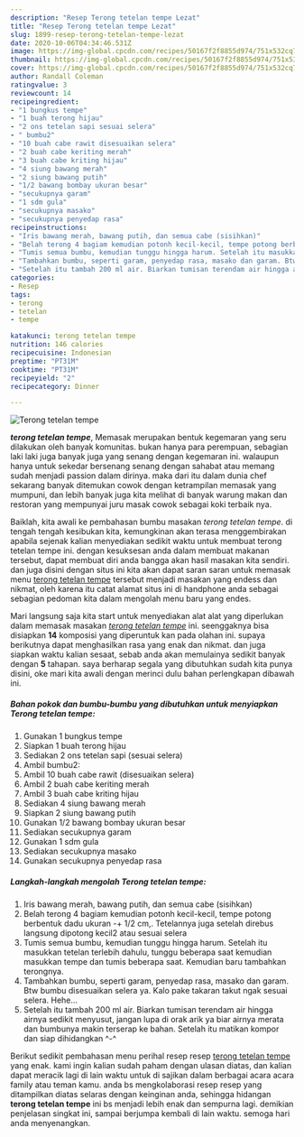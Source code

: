 ```yaml
---
description: "Resep Terong tetelan tempe Lezat"
title: "Resep Terong tetelan tempe Lezat"
slug: 1899-resep-terong-tetelan-tempe-lezat
date: 2020-10-06T04:34:46.531Z
image: https://img-global.cpcdn.com/recipes/50167f2f8855d974/751x532cq70/terong-tetelan-tempe-foto-resep-utama.jpg
thumbnail: https://img-global.cpcdn.com/recipes/50167f2f8855d974/751x532cq70/terong-tetelan-tempe-foto-resep-utama.jpg
cover: https://img-global.cpcdn.com/recipes/50167f2f8855d974/751x532cq70/terong-tetelan-tempe-foto-resep-utama.jpg
author: Randall Coleman
ratingvalue: 3
reviewcount: 14
recipeingredient:
- "1 bungkus tempe"
- "1 buah terong hijau"
- "2 ons tetelan sapi sesuai selera"
- " bumbu2"
- "10 buah cabe rawit disesuaikan selera"
- "2 buah cabe keriting merah"
- "3 buah cabe kriting hijau"
- "4 siung bawang merah"
- "2 siung bawang putih"
- "1/2 bawang bombay ukuran besar"
- "secukupnya garam"
- "1 sdm gula"
- "secukupnya masako"
- "secukupnya penyedap rasa"
recipeinstructions:
- "Iris bawang merah, bawang putih, dan semua cabe (sisihkan)"
- "Belah terong 4 bagiam kemudian potonh kecil-kecil, tempe potong berbentuk dadu ukuran -+ 1/2 cm,. Tetelannya juga setelah direbus langsung dipotong kecil2 atau sesuai selera"
- "Tumis semua bumbu, kemudian tunggu hingga harum. Setelah itu masukkan tetelan terlebih dahulu, tunggu beberapa saat kemudian masukkan tempe dan tumis beberapa saat. Kemudian baru tambahkan terongnya."
- "Tambahkan bumbu, seperti garam, penyedap rasa, masako dan garam. Btw bumbu disesuaikan selera ya. Kalo pake takaran takut ngak sesuai selera. Hehe..."
- "Setelah itu tambah 200 ml air. Biarkan tumisan terendam air hingga airnya sedikit menyusut, jangan lupa di orak arik ya biar airnya merata dan bumbunya makin terserap ke bahan. Setelah itu matikan kompor dan siap dihidangkan ^-^"
categories:
- Resep
tags:
- terong
- tetelan
- tempe

katakunci: terong tetelan tempe 
nutrition: 146 calories
recipecuisine: Indonesian
preptime: "PT31M"
cooktime: "PT31M"
recipeyield: "2"
recipecategory: Dinner

---
```



![Terong tetelan tempe](https://img-global.cpcdn.com/recipes/50167f2f8855d974/751x532cq70/terong-tetelan-tempe-foto-resep-utama.jpg)

<b><i>terong tetelan tempe</i></b>, Memasak merupakan bentuk kegemaran yang seru dilakukan oleh banyak komunitas. bukan hanya para perempuan, sebagian laki laki juga banyak juga yang senang dengan kegemaran ini. walaupun hanya untuk sekedar bersenang senang dengan sahabat atau memang sudah menjadi passion dalam dirinya. maka dari itu dalam dunia chef sekarang banyak ditemukan cowok dengan ketrampilan memasak yang mumpuni, dan lebih banyak juga kita melihat di banyak warung makan dan restoran yang mempunyai juru masak cowok sebagai koki terbaik nya.

Baiklah, kita awali ke pembahasan bumbu masakan <i>terong tetelan tempe</i>. di tengah tengah kesibukan kita, kemungkinan akan terasa menggembirakan apabila sejenak kalian menyediakan sedikit waktu untuk membuat terong tetelan tempe ini. dengan kesuksesan anda dalam membuat makanan tersebut, dapat membuat diri anda bangga akan hasil masakan kita sendiri. dan juga disini dengan situs ini kita akan dapat saran saran untuk memasak menu <u>terong tetelan tempe</u> tersebut menjadi masakan yang endess dan nikmat, oleh karena itu catat alamat situs ini di handphone anda sebagai sebagian pedoman kita dalam mengolah menu baru yang endes.




Mari langsung saja kita start untuk menyediakan alat alat yang diperlukan dalam memasak masakan <u><i>terong tetelan tempe</i></u> ini. seenggaknya bisa disiapkan <b>14</b> komposisi yang diperuntuk kan pada olahan ini. supaya berikutnya dapat menghasilkan rasa yang enak dan nikmat. dan juga siapkan waktu kalian sesaat, sebab anda akan memulainya sedikit banyak dengan <b>5</b> tahapan. saya berharap segala yang dibutuhkan sudah kita punya disini, oke mari kita awali dengan merinci dulu bahan perlengkapan dibawah ini.

<!--inarticleads1-->

##### Bahan pokok dan bumbu-bumbu yang dibutuhkan untuk menyiapkan Terong tetelan tempe:

1. Gunakan 1 bungkus tempe
1. Siapkan 1 buah terong hijau
1. Sediakan 2 ons tetelan sapi (sesuai selera)
1. Ambil  bumbu2:
1. Ambil 10 buah cabe rawit (disesuaikan selera)
1. Ambil 2 buah cabe keriting merah
1. Ambil 3 buah cabe kriting hijau
1. Sediakan 4 siung bawang merah
1. Siapkan 2 siung bawang putih
1. Gunakan 1/2 bawang bombay ukuran besar
1. Sediakan secukupnya garam
1. Gunakan 1 sdm gula
1. Sediakan secukupnya masako
1. Gunakan secukupnya penyedap rasa




<!--inarticleads2-->

##### Langkah-langkah mengolah Terong tetelan tempe:

1. Iris bawang merah, bawang putih, dan semua cabe (sisihkan)
1. Belah terong 4 bagiam kemudian potonh kecil-kecil, tempe potong berbentuk dadu ukuran -+ 1/2 cm,. Tetelannya juga setelah direbus langsung dipotong kecil2 atau sesuai selera
1. Tumis semua bumbu, kemudian tunggu hingga harum. Setelah itu masukkan tetelan terlebih dahulu, tunggu beberapa saat kemudian masukkan tempe dan tumis beberapa saat. Kemudian baru tambahkan terongnya.
1. Tambahkan bumbu, seperti garam, penyedap rasa, masako dan garam. Btw bumbu disesuaikan selera ya. Kalo pake takaran takut ngak sesuai selera. Hehe...
1. Setelah itu tambah 200 ml air. Biarkan tumisan terendam air hingga airnya sedikit menyusut, jangan lupa di orak arik ya biar airnya merata dan bumbunya makin terserap ke bahan. Setelah itu matikan kompor dan siap dihidangkan ^-^




Berikut sedikit pembahasan menu perihal resep resep <u>terong tetelan tempe</u> yang enak. kami ingin kalian sudah paham dengan ulasan diatas, dan kalian dapat meracik lagi di lain waktu untuk di sajikan dalam berbagai acara acara family atau teman kamu. anda bs mengkolaborasi resep resep yang ditampilkan diatas selaras dengan keinginan anda, sehingga hidangan <b>terong tetelan tempe</b> ini bs menjadi lebih enak dan sempurna lagi. demikian penjelasan singkat ini, sampai berjumpa kembali di lain waktu. semoga hari anda menyenangkan.
